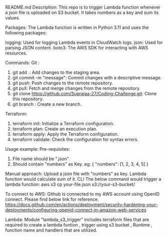 README.md
Description:
This repo is to trigger Lambda function whenever a json file is uploaded on S3 bucket.
It takes numbers as a key and sum its values.

Packages:
The Lambda function is written in Python 3.11 and uses the following packages:

logging: Used for logging Lambda events in CloudWatch logs.
json: Used for parsing JSON content.
boto3: The AWS SDK for interacting with AWS resources. 

Commands:
Git :
1. git add .: Add changes to the staging area.
2. git commit -m "message": Commit changes with a descriptive message.
3. git push: Push changes to the remote repository.
4. git pull: Fetch and merge changes from the remote repository.
5. git clone https://github.com/Suprajaa-27/Coding-Challenge.git: Clone this repository.
6. git branch <branch name>: Create a new branch.

Terraform:
1. terraform init: Initialize a Terraform configuration.
2. terraform plan: Create an execution plan.
3. terraform apply: Apply the Terraform configuration.
4. terraform validate: Check the configuration for syntax errors.

Usage example:
Pre-requisites:
1. File name should be "<filename>.json".
2. Should contain "numbers" as Key.
    eg: {
          "numbers": [1, 2, 3, 4, 5]
        }

Manual approach:
Upload a json file with "numbers" as key. Lambda function would calculate sum of it.
CLI
The below command would trigger a lambda function:
aws s3 cp your-file.json s3://your-s3-bucket/

To connect to AWS:
Github is connected to my AWS account using OpenID connect. Please find below link for reference.
https://docs.github.com/en/actions/deployment/security-hardening-your-deployments/configuring-openid-connect-in-amazon-web-services

Lambda:
Module "lambda_s3_trigger" includes terraform files that are required to create a lambda funtion , trigger using s3 bucket , Runtime , function name and handlers that are utilized.











